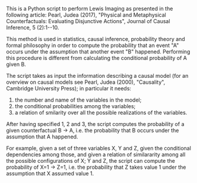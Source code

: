 This is a Python script to perform Lewis Imaging as presented in the following article:
Pearl, Judea (2017), "Physical and Metaphysical Counterfactuals: Evaluating Disjunctive Actions", Journal of Causal Inference, 5 (2):1--10.

This method is used in statistics, causal inference, probability theory and formal philosophy 
in order to compute the probability that an event "A" occurs under the assumption that another event "B" happened.
Performing this procedure is different from calculating the conditional probability of A given B. 

The script takes as input the information describing a causal model 
(for an overview on causal models see  Pearl, Judea (2000), "Causality", Cambridge University Press);
in particular it needs:

1) the number and name of the variables in the model;
2) the conditional probabilities among the variables;
3) a relation of smilarity over all the possible realizations of the variables.

After having specified 1, 2 and 3, the script computes the probability of a given counterfactual B -> A,
i.e. the probability that B occurs under the assumption that A happened.

For example, given a set of three variables X, Y and Z, given the conditional dependencies among those, and
given a relation of similararity among all the possible configurations of X; Y and Z, the script can compute
the probability of X=1 -> Z=1, i.e. the probability that Z takes value 1 under the assumption that X assumed value 1.

